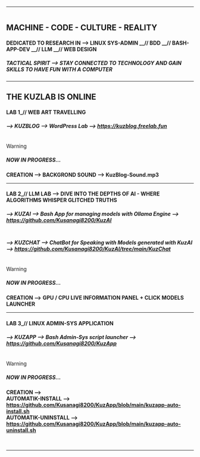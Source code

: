 ___________________________________________________________________________________________________________________
<picture>
 <source media="(prefers-color-scheme: dark)" srcset="https://github.com/Kusanagi8200/Kusanagi8200/blob/main/KUZLAB1.jpg">
 <source media="(prefers-color-scheme: light)" srcset="https://github.com/Kusanagi8200/Kusanagi8200/blob/main/KUZLAB1.jpg">
 <img alt="" src="">
</picture>

## **MACHINE - CODE - CULTURE - REALITY**

#### **DEDICATED TO RESEARCH IN --> LINUX SYS-ADMIN __// BDD __// BASH-APP-DEV __// LLM __// WEB DESIGN**

##### **TACTICAL SPIRIT --> STAY CONNECTED TO TECHNOLOGY AND GAIN SKILLS TO HAVE FUN WITH A COMPUTER**
___________________________________________________________________________________________________________________
## **THE KUZLAB IS ONLINE** 


#### **LAB 1_//    WEB ART TRAVELLING**


##### **--> KUZBLOG --> WordPress Lab --> https://kuzblog.freelab.fun**
<picture>
 <source media="(prefers-color-scheme: dark)" srcset="https://github.com/Kusanagi8200/Kusanagi8200/blob/main/MAJOR.jpg">
 <source media="(prefers-color-scheme: light)" srcset="https://github.com/Kusanagi8200/Kusanagi8200/blob/main/MAJOR.jpg">
 <img alt="" src="">
</picture> 

> [!WARNING]  
> ##### **NOW IN PROGRESS...**
> **CREATION --> BACKGROND SOUND --> KuzBlog-Sound.mp3**
> 

___________________________________________________________________________________________________________________


#### **LAB 2_//    LLM LAB --> DIVE INTO THE DEPTHS OF AI - WHERE ALGORITHMS WHISPER GLITCHED TRUTHS**


##### **--> KUZAI --> Bash App for managing models with Ollama Engine --> https://github.com/Kusanagi8200/KuzAI**

<picture>
 <source media="(prefers-color-scheme: dark)" srcset="https://github.com/Kusanagi8200/KuzAI/blob/main/KuzAI.png">
 <source media="(prefers-color-scheme: light)" srcset="https://github.com/Kusanagi8200/KuzAI/blob/main/KuzAI.png"> 
 <img alt="" src="">
</picture> 

##### **--> KUZCHAT --> ChatBot for Speaking with Models generated with KuzAI** **--> https://github.com/Kusanagi8200/KuzAI/tree/main/KuzChat**

<picture>
 <source media="(prefers-color-scheme: dark)" srcset="https://github.com/Kusanagi8200/Kusanagi8200/blob/main/KUZCHAT.jpg">
 <source media="(prefers-color-scheme: light)" srcset="https://github.com/Kusanagi8200/Kusanagi8200/blob/main/KUZCHAT.jpg">
 <img alt="" src="">
</picture> 

> [!WARNING]  
> ##### **NOW IN PROGRESS...**
>
> **CREATION -->**
> **GPU / CPU LIVE INFORMATION PANEL + CLICK MODELS LAUNCHER**
> 
___________________________________________________________________________________________________________________


#### **LAB 3_//    LINUX ADMIN-SYS APPLICATION**


##### **--> KUZAPP --> Bash Admin-Sys script launcher --> https://github.com/Kusanagi8200/KuzApp**
<picture>
 <source media="(prefers-color-scheme: dark)" srcset="https://github.com/Kusanagi8200/Kusanagi8200/blob/main/KUZAPP.jpg">
 <source media="(prefers-color-scheme: light)" srcset="https://github.com/Kusanagi8200/Kusanagi8200/blob/main/KUZAPP.jpg">
 <img alt="" src="">
</picture> 

> [!WARNING]  
> ##### **NOW IN PROGRESS...**
> 
> **CREATION -->** \
> **AUTOMATIK-INSTALL --> https://github.com/Kusanagi8200/KuzApp/blob/main/kuzapp-auto-install.sh** \
  **AUTOMATIK-UNINSTALL --> https://github.com/Kusanagi8200/KuzApp/blob/main/kuzapp-auto-uninstall.sh**

<picture>
 <source media="(prefers-color-scheme: dark)" srcset="https://github.com/Kusanagi8200/KuzApp/blob/main/kuzapp-images/KUZAPP-AUTO.jpg">
 <source media="(prefers-color-scheme: light)" srcset="https://github.com/Kusanagi8200/KuzApp/blob/main/kuzapp-images/KUZAPP-AUTO.jpg">
 <img alt="" src="">
</picture> 

<picture>
 <source media="(prefers-color-scheme: dark)" srcset="https://github.com/Kusanagi8200/KuzApp/blob/main/kuzapp-images/KUZAPP-AUTO2.jpg">
 <source media="(prefers-color-scheme: light)" srcset="https://github.com/Kusanagi8200/KuzApp/blob/main/kuzapp-images/KUZAPP-AUTO2.jpg">
 <img alt="" src="">
</picture> 


___________________________________________________________________________________________________________________
